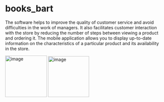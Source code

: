 # books_bart

The software helps to improve the quality of customer service and avoid difficulties in the work of managers. It also facilitates customer interaction with the store by reducing the number of steps between viewing a product and ordering it. The mobile application allows you to display up-to-date information on the characteristics of a particular product and its availability in the store.

<img width="134" alt="image" src="https://github.com/Grifon333/books_bart/assets/86651927/72474bee-2046-44b9-ad4e-7a296c8c86a3">
<img width="132" alt="image" src="https://github.com/Grifon333/books_bart/assets/86651927/5065b3df-d105-4744-bdd7-b16c974437a2">
